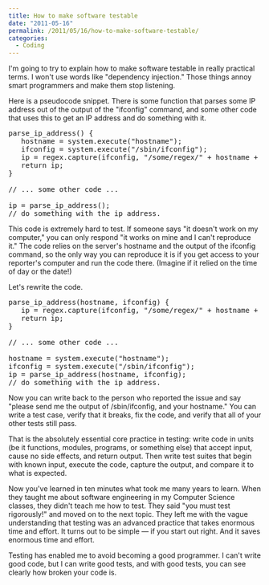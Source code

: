 ```yaml
---
title: How to make software testable
date: "2011-05-16"
permalink: /2011/05/16/how-to-make-software-testable/
categories:
  - Coding
---
```

I'm going to try to explain how to make software testable in really practical terms. I won't use words like "dependency injection." Those things annoy smart programmers and make them stop listening.

Here is a pseudocode snippet. There is some function that parses some IP address out of the output of the "ifconfig" command, and some other code that uses this to get an IP address and do something with it.

<pre>parse_ip_address() {
   hostname = system.execute("hostname");
   ifconfig = system.execute("/sbin/ifconfig");
   ip = regex.capture(ifconfig, "/some/regex/" + hostname + "/some/other/regex/");
   return ip;
}

// ... some other code ...

ip = parse_ip_address();
// do something with the ip address.
</pre>

This code is extremely hard to test. If someone says "it doesn't work on my computer," you can only respond "it works on mine and I can't reproduce it." The code relies on the server's hostname and the output of the ifconfig command, so the only way you can reproduce it is if you get access to your reporter's computer and run the code there. (Imagine if it relied on the time of day or the date!)

Let's rewrite the code.

<pre>parse_ip_address(hostname, ifconfig) {
   ip = regex.capture(ifconfig, "/some/regex/" + hostname + "/some/other/regex/");
   return ip;
}

// ... some other code ...

hostname = system.execute("hostname");
ifconfig = system.execute("/sbin/ifconfig");
ip = parse_ip_address(hostname, ifconfig);
// do something with the ip address.
</pre>

Now you can write back to the person who reported the issue and say "please send me the output of /sbin/ifconfig, and your hostname." You can write a test case, verify that it breaks, fix the code, and verify that all of your other tests still pass.

That is the absolutely essential core practice in testing: write code in units (be it functions, modules, programs, or something else) that accept input, cause no side effects, and return output. Then write test suites that begin with known input, execute the code, capture the output, and compare it to what is expected.

Now you've learned in ten minutes what took me many years to learn. When they taught me about software engineering in my Computer Science classes, they didn't teach me how to test. They said "you must test rigorously!" and moved on to the next topic. They left me with the vague understanding that testing was an advanced practice that takes enormous time and effort. It turns out to be simple &#8212; if you start out right. And it saves enormous time and effort.

Testing has enabled me to avoid becoming a good programmer. I can't write good code, but I can write good tests, and with good tests, you can see clearly how broken your code is.
